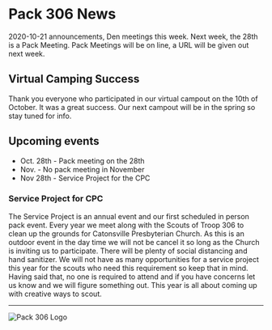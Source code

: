 # Pack 306 News
2020-10-21 announcements, Den meetings this week. Next week, the 28th is a Pack Meeting. Pack Meetings will be on line, a URL will be given out next week.

## Virtual Camping Success
Thank you everyone who participated in our virtual campout on the 10th of October. It was a great success. Our next campout will be in the spring so stay tuned for info.

## Upcoming events

* Oct. 28th - Pack meeting on the 28th
* Nov. -  No pack meeting in November
* Nov 28th - Service Project for the CPC

### Service Project for CPC

The Service Project is an annual event and our first scheduled in person pack event. Every year we meet along with the Scouts of Troop 306 to clean up the grounds for Catonsville Presbyterian Church. As this is an outdoor event in the day time we will not be cancel it so long as the Church is inviting us to participate. There will be plenty of social distancing and hand sanitizer. We will not have as many opportunities for a service project this year for the scouts who need this requirement so keep that in mind. Having said that, no one is required to attend and if you have concerns let us know and we will figure something out. This year is all about coming up with creative ways to scout.

----

![Pack 306 Logo](https://cub306.org/images/PackLogo_Small.png?when=2020-10-21&where=web)
